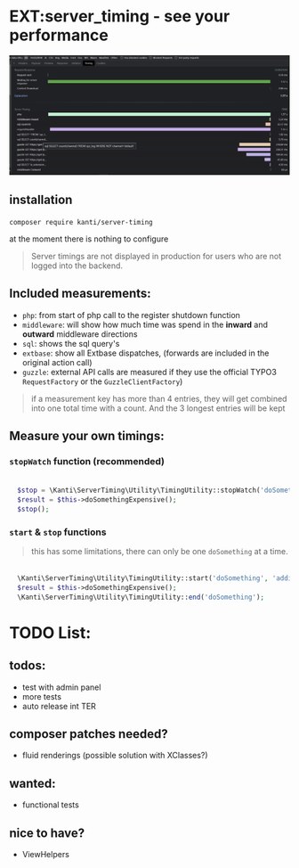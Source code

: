# EXT:server_timing - see your performance

![Server-Timing](./Documentation/Server-Timing.png)

## installation

`composer require kanti/server-timing`

at the moment there is nothing to configure

> Server timings are not displayed in production for users who are not logged into the backend.

## Included measurements:

- `php`: from start of php call to the register shutdown function
- `middleware`: will show how much time was spend in the **inward** and **outward** middleware directions
- `sql`: shows the sql query's
- `extbase`: show all Extbase dispatches, (forwards are included in the original action call)
- `guzzle`: external API calls are measured if they use the official TYPO3 `RequestFactory` or the `GuzzleClientFactory`)

> if a measurement key has more than 4 entries, they will get combined into one total time with a count.
> And the 3 longest entries will be kept

## Measure your own timings:

### `stopWatch` function (recommended)

````php

  $stop = \Kanti\ServerTiming\Utility\TimingUtility::stopWatch('doSomething', 'additinal Information');
  $result = $this->doSomethingExpensive();
  $stop();

````

### `start` & `stop` functions

> this has some limitations, there can only be one `doSomething` at a time.

````php

  \Kanti\ServerTiming\Utility\TimingUtility::start('doSomething', 'additinal Information');
  $result = $this->doSomethingExpensive();
  \Kanti\ServerTiming\Utility\TimingUtility::end('doSomething');

````

# TODO List:

## todos:

- test with admin panel
- more tests
- auto release int TER

## composer patches needed?

- fluid renderings (possible solution with XClasses?)

## wanted:

- functional tests

## nice to have?

- ViewHelpers
